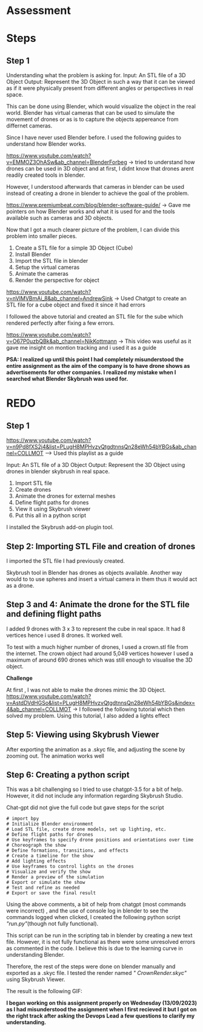 # Assessment

# Steps

## Step 1

 Understanding what the problem is asking for. 
 Input: An STL file of a 3D Object
 Output: Represent the 3D Object in such a way that it can be viewed as if it were physically present from different angles or perspectives in real space.

 This can be done using Blender, which would visualize the object in the real world. Blender has virtual cameras that can be used to simulate the movement of drones or as is to capture the objects appereance from differnet cameras.


 Since I have never used Blender before. I used the following guides to understand how Blender works. 

 https://www.youtube.com/watch?v=EMMOZ3OhASw&ab_channel=BlenderForbeg -> tried to understand how drones can be used in 3D object and at first, I didnt know that drones arent readily created tools in blender. 

 However, I understood afterwards that cameras in blender can be used instead of creating a drone in blender to achieve the goal of the problem. 

 https://www.premiumbeat.com/blog/blender-software-guide/ -> Gave me pointers on how Blender works and what it is used for and the tools available such as cameras and 3D objects.


 Now that I got a much clearer picture of the problem, I can divide this problem into smaller pieces.

 1. Create a STL file for a simple 3D Object (Cube)
 2. Install Blender 
 3. Import the STL file in blender
 4. Setup the virtual cameras
 5. Animate the cameras 
 6. Render the perspective for object

  https://www.youtube.com/watch?v=nVIMVBmAi_8&ab_channel=AndrewSink -> Used Chatgpt to create an STL file for a cube object and fixed it since it had errors

  I followed the above tutorial and created an STL file for the sube which rendered perfectly after fixing a few errors.  

  https://www.youtube.com/watch?v=O67P0uzbQBk&ab_channel=NikKottmann -> This video was useful as it gave me insight on montion tracking and i used it as a guide 

  **PSA: I realized up until this point I had completely misunderstood the entire assignment as the aim of the company is to have drone shows as advertisements for other companies. I realized my mistake when I searched what Blender Skybrush was used for.**


# REDO

## Step 1

https://www.youtube.com/watch?v=n9Pd8fXS2j4&list=PLugH8MPHvzvQtgdtnnsQn28eWh54bYBGs&ab_channel=COLLMOT --> Used this playlist as a guide

 Input: An STL file of a 3D Object
 Output: Represent the 3D Object using drones in blender skybrush in real space.

1. Import STL file
2. Create drones 
3. Animate the drones for external meshes
4. Define flight paths for drones
5. View it using Skybrush viewer
6. Put this all in a python script

I installed the Skybrush add-on plugin tool.

## Step 2: Importing STL File and creation of drones

I imported the STL file I had previously created.

Skybrush tool in Blender has drones as objects available. Another way would to to use spheres and insert a virtual camera in them thus it would act as a drone.

## Step 3 and 4: Animate the drone for the STL file and defining flight paths

I added 9 drones with 3 x 3 to represent the cube in real space. It had 8 vertices hence i used 8 drones. It worked well.

To test with a much higher number of drones, I used a crown.stl file from the internet. The crown object had around 5,049 vertices however I used a maximum of around 690 drones which was still enough to visualise the 3D object.

**Challenge**

At first , I was not able to make the drones mimic the 3D Object. 
https://www.youtube.com/watch?v=AstdDVdHGSo&list=PLugH8MPHvzvQtgdtnnsQn28eWh54bYBGs&index=4&ab_channel=COLLMOT -> I followed the following tutorial which then solved my problem. Using this tutorial, I also added a lights effect

## Step 5: Viewing using Skybrush Viewer

After exporting the animation as a .skyc file, and adjusting the scene by zooming out. The animation works well

## Step 6: Creating a python script

This was a bit challenging so I tried to use chatgpt-3.5 for a bit of help. However, it did not include any information regarding Skybrush Studio.

Chat-gpt did not give the full code but gave steps for the script


    # import bpy
    # Initialize Blender environment
    # Load STL file, create drone models, set up lighting, etc.
    # Define flight paths for drones
    # Use keyframes to specify drone positions and orientations over time
    # Choreograph the show
    # Define formations, transitions, and effects
    # Create a timeline for the show
    # Add lighting effects
    # Use keyframes to control lights on the drones
    # Visualize and verify the show
    # Render a preview of the simulation
    # Export or simulate the show
    # Test and refine as needed
    # Export or save the final result
    
      
   Using the above comments, a bit of help from chatgpt  (most commands were incorrect) , and the use of console log in blender to see the commands logged when clicked, I created the following python script *"run.py"*(though not fully functional).

This script can be run in the scripting tab in blender by creating a new text file. However, it is not fully functional as there were some unresolved errors as commented in the code. I believe this is due to the learning curve in understanding Blender.

   Therefore, the rest of the steps were done on blender manually and exported as a .skyc file. I tested the render named *" CrownRender.skyc"* using Skybrush Viewer.

   The result is the following GIF:
   

    
**I began working on this assignment properly on Wednesday (13/09/2023) as I had misunderstood the assignment when I first recieved it but I got on the right track after asking the Devops Lead a few questions to clarify my understanding.** 